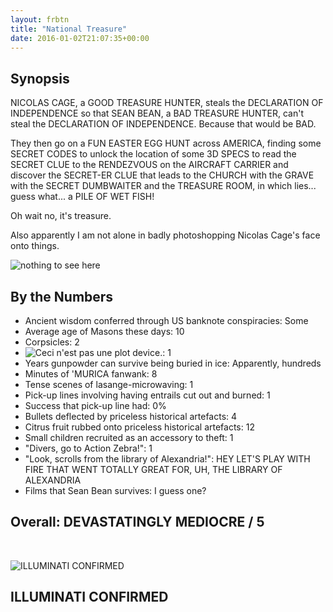 ```yaml
---
layout: frbtn
title: "National Treasure"
date: 2016-01-02T21:07:35+00:00
---
```


## Synopsis

NICOLAS CAGE, a GOOD TREASURE HUNTER, steals the DECLARATION OF INDEPENDENCE so that SEAN BEAN, a BAD TREASURE HUNTER, can't steal the DECLARATION OF INDEPENDENCE. Because that would be BAD.

They then go on a FUN EASTER EGG HUNT across AMERICA, finding some SECRET CODES to unlock the location of some 3D SPECS to read the SECRET CLUE to the RENDEZVOUS on the AIRCRAFT CARRIER and discover the SECRET-ER CLUE that leads to the CHURCH with the GRAVE with the SECRET DUMBWAITER and the TREASURE ROOM, in which lies... guess what... a PILE OF WET FISH!

Oh wait no, it's treasure.

Also apparently I am not alone in badly photoshopping Nicolas Cage's face onto things.

![nothing to see here](//files.ianrenton.com/sites/filmreviews/llama.jpg)

## By the Numbers

* Ancient wisdom conferred through US banknote conspiracies: Some
* Average age of Masons these days: 10
* Corpsicles: 2
* ![Ceci n'est pas une plot device.](//files.ianrenton.com/sites/filmreviews/pipe.jpg): 1
* Years gunpowder can survive being buried in ice: Apparently, hundreds
* Minutes of 'MURICA fanwank: 8
* Tense scenes of lasange-microwaving: 1
* Pick-up lines involving having entrails cut out and burned: 1
* Success that pick-up line had: 0%
* Bullets deflected by priceless historical artefacts: 4
* Citrus fruit rubbed onto priceless historical artefacts: 12
* Small children recruited as an accessory to theft: 1
* "Divers, go to Action Zebra!": 1
* "Look, scrolls from the library of Alexandria!": HEY LET'S PLAY WITH FIRE THAT WENT TOTALLY GREAT FOR, UH, THE LIBRARY OF ALEXANDRIA
* Films that Sean Bean survives: I guess one?

## Overall: DEVASTATINGLY MEDIOCRE / 5

<br/>

![ILLUMINATI CONFIRMED](//files.ianrenton.com/sites/filmreviews/potato.jpg)

## **ILLUMINATI CONFIRMED**
